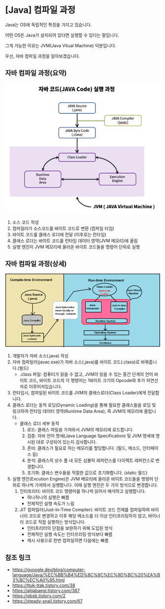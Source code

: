 # [Java] 컴파일 과정

Java는 OS에 독립적인 특징을 가지고 있습니다.

어떤 OS든 Java가 설치되어 있다면 실행할 수 있다는 말입니다.

그게 가능한 이유는 JVM(Java Vitual Machine) 덕분입니다.

우선, 자바 컴파일 과정을 알아보겠습니다.



## 자바 컴파일 과정(요약)

![2](2.png)



1. 소스 코드 작성
2. 컴파일러가 소스코드를 바이트 코드로 변환 (컴파일 타임)
3. 바이트 코드를 클래스 로더에 전달 (이후로는 런타임)
4. 클래스 로더는 바이트 코드를 런타임 데이터 영역(JVM 메모리)에 올림 
5. 실행 엔진이 JVM 메모리에 올라온 바이트 코드들을 명령어 단위로 실행



## 자바 컴파일 과정(상세)

![3](3.png)



1. 개발자가 자바 소스(.java) 작성
2. 자바 컴파일러(javac.exe)가 자바 소스(.java)를 바이트 코드(.class)로 바꿔줍니다.(빌드)
   * .class 파일: 컴퓨터가 읽을 수 없고, JVM이 읽을 수 있는 중간 단계의 언어 바이트 코드, 바이트 코드의 각 명령어는 1바이트 크기의 Opcode와 추가 피연산자로 이루어져있습니다.
3. 런타임시, 컴파일된 바이트 코드를 JVM의 클래스로더(Class Loader)에게 전달합니다.
4. 클래스 로더는 동적 로딩(Dynamic Loading)을 통해 필요한 클래스들을 로딩 및 링크하여 런타임 데이터 영역(Runtime Data Area), 즉  JVM의 메모리에 올립니다.
   * 클래스 로더 세부 동작
     1. 로드: 클래스 파일을 가져와서 JVM의 메모리에 로드합니다.
     2. 검증: 자바 언어 명세(Java Language Specification) 및 JVM 명세에 명시된 대로 구성되어 있는지 검사합니다.
     3. 준비: 클래스가 필요로 하는 메모리를 할당합니다. (필드, 메소드, 인터페이스 등)
     4. 분석: 클래스의 상수 풀 내 모든 심볼릭 레퍼런스를 다이렉트 레퍼런스로 변경합니다.
     5. 초기화: 클래스 변수들을 적절한 값으로 초기화합니다. (static 필드)
5. 실행 엔진(Excution Engine)은 JVM 메모리에 올라온 바이트 코드들을 명령어 단위로 하나씩 가져와서 실행합니다. 이때 실행 엔진은 두 가지 방식으로 변경합니다.
   1. 인터프리터: 바이트 코드 명령어를 하나씩 읽어서 해석하고 실행합니다.
      * 하나하나의 실행은 빠름
      * 전체적인 실행 속도가 느림
   2. JIT 컴파일러(Just-In-Time Compiler): 바이트 코드 전체를 컴파일하여 바이너리 코드로 변경하고 이후 해당 메소드를 더 이상 인터프리팅하지 않고, 바이너리 코드로 직접 실행하는 방식입니다. 
      * 인터프리터의 단점을 보완하기 위해 도입된 방식
      * 전체적인 실행 속도는 인터프리팅 방식보다 빠름
      * 캐시 사용으로 한번 컴파일하면 다음에는 빠름



## 참조 링크

* <https://gyoogle.dev/blog/computer-language/Java/%EC%BB%B4%ED%8C%8C%EC%9D%BC%20%EA%B3%BC%EC%A0%95.html>
* <https://ttuk-ttak.tistory.com/38>
* <https://aljjabaegi.tistory.com/387>
* <https://gbsb.tistory.com/2>
* <https://steady-snail.tistory.com/67>







